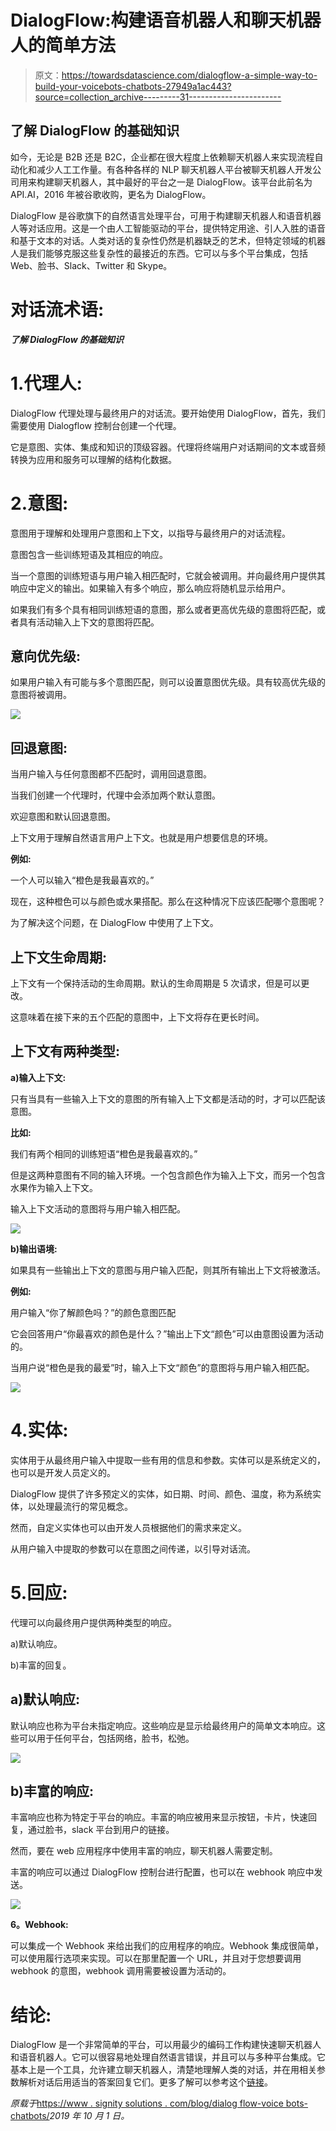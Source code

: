 # DialogFlow:构建语音机器人和聊天机器人的简单方法

> 原文：<https://towardsdatascience.com/dialogflow-a-simple-way-to-build-your-voicebots-chatbots-27949a1ac443?source=collection_archive---------31----------------------->

## 了解 DialogFlow 的基础知识

如今，无论是 B2B 还是 B2C，企业都在很大程度上依赖聊天机器人来实现流程自动化和减少人工工作量。有各种各样的 NLP 聊天机器人平台被聊天机器人开发公司用来构建聊天机器人，其中最好的平台之一是 DialogFlow。该平台此前名为 API.AI，2016 年被谷歌收购，更名为 DialogFlow。

DialogFlow 是谷歌旗下的自然语言处理平台，可用于构建聊天机器人和语音机器人等对话应用。这是一个由人工智能驱动的平台，提供特定用途、引人入胜的语音和基于文本的对话。人类对话的复杂性仍然是机器缺乏的艺术，但特定领域的机器人是我们能够克服这些复杂性的最接近的东西。它可以与多个平台集成，包括 Web、脸书、Slack、Twitter 和 Skype。

# **对话流术语:**

***了解 DialogFlow 的基础知识***

# 1.代理人:

DialogFlow 代理处理与最终用户的对话流。要开始使用 DialogFlow，首先，我们需要使用 Dialogflow 控制台创建一个代理。

它是意图、实体、集成和知识的顶级容器。代理将终端用户对话期间的文本或音频转换为应用和服务可以理解的结构化数据。

# 2.意图:

意图用于理解和处理用户意图和上下文，以指导与最终用户的对话流程。

意图包含一些训练短语及其相应的响应。

当一个意图的训练短语与用户输入相匹配时，它就会被调用。并向最终用户提供其响应中定义的输出。如果输入有多个响应，那么响应将随机显示给用户。

如果我们有多个具有相同训练短语的意图，那么或者更高优先级的意图将匹配，或者具有活动输入上下文的意图将匹配。

## 意向优先级:

如果用户输入有可能与多个意图匹配，则可以设置意图优先级。具有较高优先级的意图将被调用。

![](img/4b915f8cb38583fcb9fb2ecb27e6c1bb.png)

## 回退意图:

当用户输入与任何意图都不匹配时，调用回退意图。

当我们创建一个代理时，代理中会添加两个默认意图。

欢迎意图和默认回退意图。

上下文用于理解自然语言用户上下文。也就是用户想要信息的环境。

**例如:**

一个人可以输入“橙色是我最喜欢的。”

现在，这种橙色可以与颜色或水果搭配。那么在这种情况下应该匹配哪个意图呢？

为了解决这个问题，在 DialogFlow 中使用了上下文。

## 上下文生命周期:

上下文有一个保持活动的生命周期。默认的生命周期是 5 次请求，但是可以更改。

这意味着在接下来的五个匹配的意图中，上下文将存在更长时间。

## 上下文有两种类型:

**a)输入上下文:**

只有当具有一些输入上下文的意图的所有输入上下文都是活动的时，才可以匹配该意图。

**比如:**

我们有两个相同的训练短语“橙色是我最喜欢的。”

但是这两种意图有不同的输入环境。一个包含颜色作为输入上下文，而另一个包含水果作为输入上下文。

输入上下文活动的意图将与用户输入相匹配。

![](img/fd073f592757f7aaf0c763caf6796d6b.png)

**b)输出语境:**

如果具有一些输出上下文的意图与用户输入匹配，则其所有输出上下文将被激活。

**例如:**

用户输入“你了解颜色吗？”的颜色意图匹配

它会回答用户“你最喜欢的颜色是什么？”输出上下文“颜色”可以由意图设置为活动的。

当用户说“橙色是我的最爱”时，输入上下文“颜色”的意图将与用户输入相匹配。

![](img/f8b37386c6bfb82cc93517839500a465.png)

# 4.实体:

实体用于从最终用户输入中提取一些有用的信息和参数。实体可以是系统定义的，也可以是开发人员定义的。

DialogFlow 提供了许多预定义的实体，如日期、时间、颜色、温度，称为系统实体，以处理最流行的常见概念。

然而，自定义实体也可以由开发人员根据他们的需求来定义。

从用户输入中提取的参数可以在意图之间传递，以引导对话流。

# 5.回应:

代理可以向最终用户提供两种类型的响应。

a)默认响应。

b)丰富的回复。

## a)默认响应:

默认响应也称为平台未指定响应。这些响应是显示给最终用户的简单文本响应。这些可以用于任何平台，包括网络，脸书，松弛。

![](img/4a7e1bc893b74b2c393c1fbc881e847f.png)

## b)丰富的响应:

丰富响应也称为特定于平台的响应。丰富的响应被用来显示按钮，卡片，快速回复，通过脸书，slack 平台到用户的链接。

然而，要在 web 应用程序中使用丰富的响应，聊天机器人需要定制。

丰富的响应可以通过 DialogFlow 控制台进行配置，也可以在 webhook 响应中发送。

![](img/6a305f24010082505a70be20cd1d42a0.png)

**6。Webhook:**

可以集成一个 Webhook 来给出我们的应用程序的响应。Webhook 集成很简单，可以使用履行选项来实现。可以在那里配置一个 URL，并且对于您想要调用 webhook 的意图，webhook 调用需要被设置为活动的。

# **结论:**

DialogFlow 是一个非常简单的平台，可以用最少的编码工作构建快速聊天机器人和语音机器人。它可以很容易地处理自然语言错误，并且可以与多种平台集成。它基本上是一个工具，允许建立聊天机器人，清楚地理解人类的对话，并在用相关参数解析对话后用适当的答案回复它们。更多了解可以参考这个[链接](https://cloud.google.com/dialogflow/docs/console)。

*原载于*[https://www . signity solutions . com/blog/dialog flow-voice bots-chatbots/](https://www.signitysolutions.com/blog/dialogflow-voicebots-chatbots/)*2019 年 10 月 1 日。*